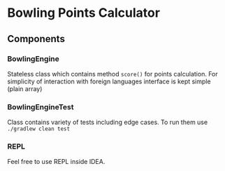 # Bowling Points Calculator

## Components

### BowlingEngine

Stateless class which contains method `score()` for points calculation.
For simplicity of interaction with foreign languages interface is kept simple (plain array)

### BowlingEngineTest

Class contains variety of tests including edge cases.
To run them use `./gradlew clean test`

### REPL

Feel free to use REPL inside IDEA.